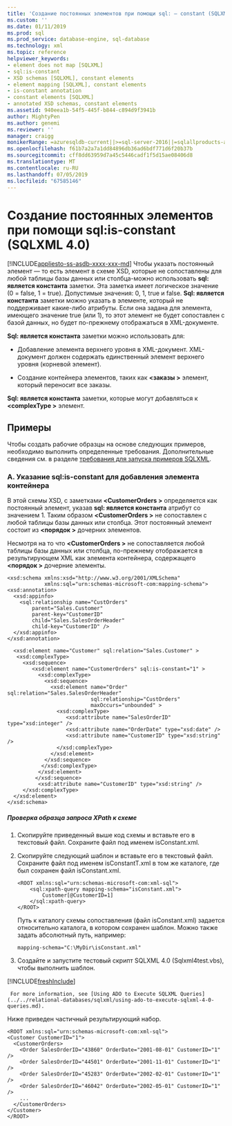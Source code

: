 ```yaml
---
title: 'Создание постоянных элементов при помощи sql: — constant (SQLXML 4.0) | Документация Майкрософт'
ms.custom: ''
ms.date: 01/11/2019
ms.prod: sql
ms.prod_service: database-engine, sql-database
ms.technology: xml
ms.topic: reference
helpviewer_keywords:
- element does not map [SQLXML]
- sql:is-constant
- XSD schemas [SQLXML], constant elements
- element mapping [SQLXML], constant elements
- is-constant annotation
- constant elements [SQLXML]
- annotated XSD schemas, constant elements
ms.assetid: 940eea1b-54f5-445f-b844-c894d9f3941b
author: MightyPen
ms.author: genemi
ms.reviewer: ''
manager: craigg
monikerRange: =azuresqldb-current||>=sql-server-2016||=sqlallproducts-allversions||>=sql-server-linux-2017||=azuresqldb-mi-current
ms.openlocfilehash: f61b7a2a7a1dd84896db36ad6bdf771d6f20b37b
ms.sourcegitcommit: cff8dd63959d7a45c5446cadf1f5d15ae08406d8
ms.translationtype: MT
ms.contentlocale: ru-RU
ms.lasthandoff: 07/05/2019
ms.locfileid: "67585146"
---
```

# <a name="creating-constant-elements-using-sqlis-constant-sqlxml-40"></a>Создание постоянных элементов при помощи sql:is-constant (SQLXML 4.0)

[!INCLUDE[appliesto-ss-asdb-xxxx-xxx-md](../../includes/appliesto-ss-asdb-xxxx-xxx-md.md)]
  Чтобы указать постоянный элемент — то есть элемент в схеме XSD, которые не сопоставлены для любой таблицы базы данных или столбца-можно использовать **sql: является константа** заметки. Эта заметка имеет логическое значение (0 = false, 1 = true). Допустимые значения: 0, 1, true и false. **Sql: является константа** заметки можно указать в элементе, который не поддерживает какие-либо атрибуты. Если она задана для элемента, имеющего значение true (или 1), то этот элемент не будет сопоставлен с базой данных, но будет по-прежнему отображаться в XML-документе.  
  
 **Sql: является константа** заметки можно использовать для:  
  
-   Добавление элемента верхнего уровня в XML-документ. XML-документ должен содержать единственный элемент верхнего уровня (корневой элемент).  
  
-   Создание контейнера элементов, таких как  **\<заказы >** элемент, который переносит все заказы.  
  
 **Sql: является константа** заметки, которые могут добавляться к  **\<complexType >** элемент.  
  
## <a name="examples"></a>Примеры  
 Чтобы создать рабочие образцы на основе следующих примеров, необходимо выполнить определенные требования. Дополнительные сведения см. в разделе [требования для запуска примеров SQLXML](../../relational-databases/sqlxml/requirements-for-running-sqlxml-examples.md).  
  
### <a name="a-specifying-sqlis-constant-to-add-a-container-element"></a>A. Указание sql:is-constant для добавления элемента контейнера  
 В этой схемы XSD, с заметками  **\<CustomerOrders >** определяется как постоянный элемент, указав **sql: является константа** атрибут со значением 1. Таким образом  **\<CustomerOrders >** не сопоставлен с любой таблицы базы данных или столбца. Этот постоянный элемент состоит из  **\<порядок >** дочерних элементов.  
  
 Несмотря на то что  **\<CustomerOrders >** не сопоставляется любой таблицы базы данных или столбца, по-прежнему отображается в результирующем XML как элемента контейнера, содержащего  **\<порядок >** дочерние элементы.  
  
```  
<xsd:schema xmlns:xsd="http://www.w3.org/2001/XMLSchema"  
            xmlns:sql="urn:schemas-microsoft-com:mapping-schema">  
<xsd:annotation>  
  <xsd:appinfo>  
    <sql:relationship name="CustOrders"  
        parent="Sales.Customer"  
        parent-key="CustomerID"  
        child="Sales.SalesOrderHeader"  
        child-key="CustomerID" />  
  </xsd:appinfo>  
</xsd:annotation>  
  
  <xsd:element name="Customer" sql:relation="Sales.Customer" >  
   <xsd:complexType>  
     <xsd:sequence>  
        <xsd:element name="CustomerOrders" sql:is-constant="1" >  
          <xsd:complexType>  
            <xsd:sequence>  
              <xsd:element name="Order" sql:relation="Sales.SalesOrderHeader"  
                           sql:relationship="CustOrders"   
                           maxOccurs="unbounded" >  
                <xsd:complexType>  
                   <xsd:attribute name="SalesOrderID" type="xsd:integer" />  
                   <xsd:attribute name="OrderDate" type="xsd:date" />  
                   <xsd:attribute name="CustomerID" type="xsd:string" />  
                </xsd:complexType>  
              </xsd:element>  
            </xsd:sequence>  
           </xsd:complexType>  
          </xsd:element>  
         </xsd:sequence>  
          <xsd:attribute name="CustomerID" type="xsd:string" />  
     </xsd:complexType>  
  </xsd:element>  
</xsd:schema>  
```  
  
##### <a name="to-test-a-sample-xpath-query-against-the-schema"></a>Проверка образца запроса XPath к схеме  
  
1.  Скопируйте приведенный выше код схемы и вставьте его в текстовый файл. Сохраните файл под именем isConstant.xml.  
  
2.  Скопируйте следующий шаблон и вставьте его в текстовый файл. Сохраните файл под именем isConstantT.xml в том же каталоге, где был сохранен файл isConstant.xml.  
  
    ```  
    <ROOT xmlns:sql="urn:schemas-microsoft-com:xml-sql">  
        <sql:xpath-query mapping-schema="isConstant.xml">  
            Customer[@CustomerID=1]  
        </sql:xpath-query>  
    </ROOT>  
    ```  
  
     Путь к каталогу схемы сопоставления (файл isConstant.xml) задается относительно каталога, в котором сохранен шаблон. Можно также задать абсолютный путь, например:  
  
    ```  
    mapping-schema="C:\MyDir\isConstant.xml"  
    ```  
  
3.  Создайте и запустите тестовый скрипт SQLXML 4.0 (Sqlxml4test.vbs), чтобы выполнить шаблон.  

[!INCLUDE[freshInclude](../../includes/paragraph-content/fresh-note-steps-feedback.md)]

     For more information, see [Using ADO to Execute SQLXML Queries](../../relational-databases/sqlxml/using-ado-to-execute-sqlxml-4-0-queries.md).  
  
 Ниже приведен частичный результирующий набор.  
  
```  
<ROOT xmlns:sql="urn:schemas-microsoft-com:xml-sql">   
<Customer CustomerID="1">   
  <CustomerOrders>   
    <Order SalesOrderID="43860" OrderDate="2001-08-01" CustomerID="1" />   
    <Order SalesOrderID="44501" OrderDate="2001-11-01" CustomerID="1" />   
    <Order SalesOrderID="45283" OrderDate="2002-02-01" CustomerID="1" />   
    <Order SalesOrderID="46042" OrderDate="2002-05-01" CustomerID="1" />   
    ...  
  </CustomerOrders>   
</Customer>   
</ROOT>  
```  
  
  
